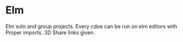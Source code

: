 # Elm
Elm solo and group projects.
Every cdoe can be run on elm editors with Proper imports.
3D Share links given.
